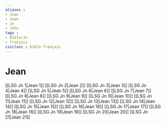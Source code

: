 ```yaml
---
aliases : 
- Jean
- Jean
- Jn
- John
tags : 
- Bible/Jn
- français
cssclass : bible-français
---
```


# Jean

[[LSG Jn 1|Jean 1]]
[[LSG Jn 2|Jean 2]]
[[LSG Jn 3|Jean 3]]
[[LSG Jn 4|Jean 4]]
[[LSG Jn 5|Jean 5]]
[[LSG Jn 6|Jean 6]]
[[LSG Jn 7|Jean 7]]
[[LSG Jn 8|Jean 8]]
[[LSG Jn 9|Jean 9]]
[[LSG Jn 10|Jean 10]]
[[LSG Jn 11|Jean 11]]
[[LSG Jn 12|Jean 12]]
[[LSG Jn 13|Jean 13]]
[[LSG Jn 14|Jean 14]]
[[LSG Jn 15|Jean 15]]
[[LSG Jn 16|Jean 16]]
[[LSG Jn 17|Jean 17]]
[[LSG Jn 18|Jean 18]]
[[LSG Jn 19|Jean 19]]
[[LSG Jn 20|Jean 20]]
[[LSG Jn 21|Jean 21]]
